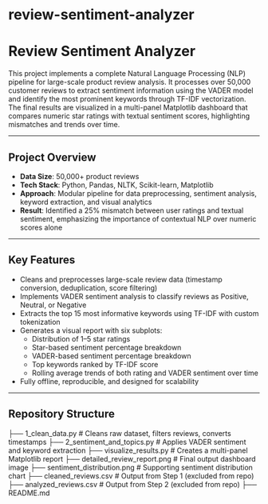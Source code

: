 # review-sentiment-analyzer
# Review Sentiment Analyzer

This project implements a complete Natural Language Processing (NLP) pipeline for large-scale product review analysis. It processes over 50,000 customer reviews to extract sentiment information using the VADER model and identify the most prominent keywords through TF-IDF vectorization. The final results are visualized in a multi-panel Matplotlib dashboard that compares numeric star ratings with textual sentiment scores, highlighting mismatches and trends over time.

---

## Project Overview

- **Data Size**: 50,000+ product reviews
- **Tech Stack**: Python, Pandas, NLTK, Scikit-learn, Matplotlib
- **Approach**: Modular pipeline for data preprocessing, sentiment analysis, keyword extraction, and visual analytics
- **Result**: Identified a 25% mismatch between user ratings and textual sentiment, emphasizing the importance of contextual NLP over numeric scores alone

---

## Key Features

- Cleans and preprocesses large-scale review data (timestamp conversion, deduplication, score filtering)
- Implements VADER sentiment analysis to classify reviews as Positive, Neutral, or Negative
- Extracts the top 15 most informative keywords using TF-IDF with custom tokenization
- Generates a visual report with six subplots:
  - Distribution of 1–5 star ratings
  - Star-based sentiment percentage breakdown
  - VADER-based sentiment percentage breakdown
  - Top keywords ranked by TF-IDF score
  - Rolling average trends of both rating and VADER sentiment over time
- Fully offline, reproducible, and designed for scalability

---

## Repository Structure
├── 1_clean_data.py # Cleans raw dataset, filters reviews, converts timestamps
├── 2_sentiment_and_topics.py # Applies VADER sentiment and keyword extraction
├── visualize_results.py # Creates a multi-panel Matplotlib report
├── detailed_review_report.png # Final output dashboard image
├── sentiment_distribution.png # Supporting sentiment distribution chart
├── cleaned_reviews.csv # Output from Step 1 (excluded from repo)
├── analyzed_reviews.csv # Output from Step 2 (excluded from repo)
├── README.md
